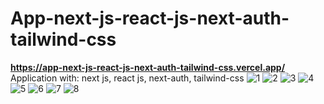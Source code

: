 # App-next-js-react-js-next-auth-tailwind-css
**https://app-next-js-react-js-next-auth-tailwind-css.vercel.app/**
Application with: next js, react js, next-auth, tailwind-css
![1](https://user-images.githubusercontent.com/64704180/172876609-cfd88a58-d68d-42eb-bea3-57cd42b84647.png)
![2](https://user-images.githubusercontent.com/64704180/172876623-c1ac4b00-951f-4926-b23c-5b4fc4086a0f.png)
![3](https://user-images.githubusercontent.com/64704180/172876642-a000267e-fcec-465c-bbaa-8df5b39c0ad4.png)
![4](https://user-images.githubusercontent.com/64704180/172876666-e4df0ba0-07bc-48e5-9e15-120cc7dc2285.png)
![5](https://user-images.githubusercontent.com/64704180/172876684-a2d15a99-dfa4-487d-b7a2-e5d50ab1a98c.png)
![6](https://user-images.githubusercontent.com/64704180/172876696-d2e9384c-819a-4562-ad7f-d3690ff07d4e.png)
![7](https://user-images.githubusercontent.com/64704180/172886397-11edeeba-b655-4b4b-b32f-dfbf3595b135.png)
![8](https://user-images.githubusercontent.com/64704180/172886405-2da070b0-4c19-43d4-b5af-193bd70b14d1.png)
